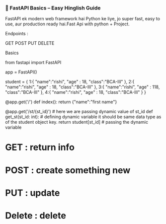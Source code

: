### 🚀 FastAPI Basics – Easy Hinglish Guide

FastAPI ek modern web framework hai Python ke liye, jo super fast, easy to use, aur production ready hai.Fast Api with python + Project.


Endpoints : 

GET
POST
PUT
DELETE

Basics

from fastapi import FastAPI

app = FastAPI()


student = {
    1:{
        "name":"rishi",
        "age" : 18,
        "class":"BCA-III"
    },
    2:{
        "name":"rishi",
        "age" : 18,
        "class":"BCA-III"
    },
    3:{
        "name":"rishi",
        "age" : 118,
        "class":"BCA-III"
    },
    4:{
        "name":"rishi",
        "age" : 18,
        "class":"BCA-III"
    }
}

@app.get('/')
def index():
    return {"name":"first name"} 


@app.get('/st/{st_id}') # here we are passing dynamic value of st_id
def get_st(st_id: int): # defining dynamic variable it should be same data type as of the student object key.
    return student[st_id] # passing the dynamic variable

# GET : return info
# POST : create something new
# PUT : update
# Delete : delete